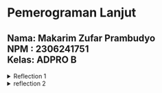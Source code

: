 # Pemerograman Lanjut

<h2>
Nama: Makarim Zufar Prambudyo
<br>
NPM : 2306241751
<br>
Kelas: ADPRO B 
</h2>

<details>
<summary>
Reflection 1
</summary>
Dalam tutorial yang saya kerjakan ini, saya telah menerapkan Clean Code Principles untuk menjaga kode tetap rapi, mudah dibaca, dan mudah di pelihara. selain itu, saya juga memperhatikan Secure Coding Practices untuk meningkatkan kemanan aplikasi kita dan menghindari potensi eksploitasi. Berikut adalah rincian lengkapnya:

1. Clean Code Principles
-   setiap class, method, dan variabel menggunakan nama yang deskriptif agar langsung bisa dipahami tanpa perlu banyak komentar
-   Single Responsibility Principle
Setiap metode hanya memiliki satu tanggun jawab dan tidak mencampur berbagai tugas sekaligus.
-   DRY (Don't repeat yourself)
kita menggunakan kode findAll() untuk mengambil semua produk, menghindari penulisan kode yang sama berulang kali.
-   Simplicity
kode dibuat sesederhana mungkin tanpa logika yang kompleks dan berbelit-belit
2. Secure Coding Practices
-   menggunakan UUID untuk ID Produk
ID produk dihasilkan secara acak dan unik menggunakan UUID untuk mencegah prediksi id oleh penyerang
-   Validasi Data dan Null Check untuk mencegah error
saat melakukan update atau delete produk, kita memastikan produk benar-benar ada sebelum memodifikasinya.
</details>
<details>
<summary>
reflection 2
</summary>

1. setelah menulis unit test, saya merasa lebih yakin terhadap kode yang akhirnya saya deploy atau saya kerjakan karena unit test sendiri berfungsi sebagai test untuk memastikan bahwa semua kode bekeja secara normal. unit test sangat berguna untuk menangani sistem dengan skala yang lebih besar. proses ini mendorong penulisan kode yang lebih modular dan mudah di uji

2. berapa banyak unit test yang harus saya tulis dalam 1 kelas tergantung pada kompleksitas dan jumlah fitur yang di uji contohnya seperti path yang berjalan sesuai harapan, edge case dari logika dan sistem sistem yang ada dan error handling 

3. salah satu cara untuk mengukur kecukupan unit test adalah dengan menggunakan code coverage. code coverage mengukur persentase dari kode yang sudah di cek. namun memiliki 100% coverage belum tentu kode bebas dari bug

4. ketika membuat functional test yang mirip dengan createProductFuntionalTest.java ada beberapa masalah yaitu seperti duplikasi kode yang membuat pemeliharaan lebih sulit, kurangnya sifat reusability. saran mungkin kita bisa menggunakan superclass yang berisi setup umum dan instance variable yang bisa digunakan untuk semua test suite 
</details>